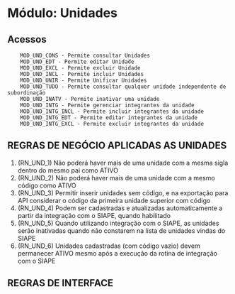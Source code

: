 # Módulo: Unidades

## Acessos  

~~~text
    MOD_UND_CONS - Permite consultar Unidades
    MOD_UND_EDT - Permite editar Unidade
    MOD_UND_EXCL - Permite excluir Unidade
    MOD_UND_INCL - Permite incluir Unidades
    MOD_UND_UNIR - Permite Unificar Unidades
    MOD_UND_TUDO - Permite consultar qualquer unidade independente de subordinação
    MOD_UND_INATV - Permite inativar uma unidade
    MOD_UND_INTG - Permite gerenciar integrantes da unidade
    MOD_UND_INTG_INCL - Permite incluir integrantes da unidade
    MOD_UND_INTG_EDT - Permite editar integrantes da unidade
    MOD_UND_INTG_EXCL - Permite excluir integrantes da unidade
~~~

## REGRAS DE NEGÓCIO APLICADAS AS UNIDADES

1. (RN_UND_1) Não poderá haver mais de uma unidade com a mesma sigla dentro do mesmo pai como ATIVO
2. (RN_UND_2) Não poderá haver mais de uma unidade com a mesmo código como ATIVO
3. (RN_UND_3) Permitir inserir unidades sem código, e na exportação para API considerar o código da primeira unidade superior com código
4. (RN_UND_4) Podem ser cadastradas e atualizadas automaticamente a partir da integração com o SIAPE, quando habilitado
5. (RN_UND_5) Quando utilizando integração com o SIAPE, as unidades serão inativadas quando não constarem na lista de unidades vindas do SIAPE
4. (RN_UND_6) Unidades cadastradas (com código vazio) devem permanecer ATIVO mesmo após a execução da rotina de integração com o SIAPE

## REGRAS DE INTERFACE




